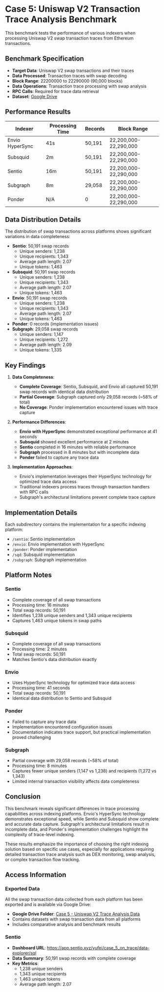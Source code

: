 # Case 5: Uniswap V2 Transaction Trace Analysis Benchmark

This benchmark tests the performance of various indexers when processing Uniswap V2 swap transaction traces from Ethereum transactions.

## Benchmark Specification

- **Target Data**: Uniswap V2 swap transactions and their traces
- **Data Processed**: Transaction traces with swap decoding
- **Block Range**: 22200000 to 22290000 (90,000 blocks)
- **Data Operations**: Transaction trace processing with swap analysis
- **RPC Calls**: Required for trace data retrieval
- **Dataset**: [Google Drive](https://drive.google.com/drive/folders/1407EeP-KzUwzujdnkoP_DiewJNbOHqcY)

## Performance Results

| Indexer    | Processing Time | Records | Block Range |
|------------|----------------|---------|-------------|
| Envio HyperSync     | 41s            | 50,191  | 22,200,000-22,290,000 |
| Subsquid   | 2m             | 50,191  | 22,200,000-22,290,000 |
| Sentio     | 16m            | 50,191  | 22,200,000-22,290,000 |
| Subgraph   | 8m             | 29,058  | 22,200,000-22,290,000 |
| Ponder     | N/A            | 0       | 22,200,000-22,290,000 |

## Data Distribution Details

The distribution of swap transactions across platforms shows significant variations in data completeness:

- **Sentio**: 50,191 swap records
  - Unique senders: 1,238
  - Unique recipients: 1,343
  - Average path length: 2.07
  - Unique tokens: 1,463
- **Subsquid**: 50,191 swap records
  - Unique senders: 1,238
  - Unique recipients: 1,343
  - Average path length: 2.07
  - Unique tokens: 1,463
- **Envio**: 50,191 swap records
  - Unique senders: 1,238
  - Unique recipients: 1,343
  - Average path length: 2.07
  - Unique tokens: 1,463
- **Ponder**: 0 records (implementation issues)
- **Subgraph**: 29,058 swap records
  - Unique senders: 1,147
  - Unique recipients: 1,272
  - Average path length: 2.09
  - Unique tokens: 1,335

## Key Findings

1. **Data Completeness**:
   - **Complete Coverage**: Sentio, Subsquid, and Envio all captured 50,191 swap records with identical data distribution
   - **Partial Coverage**: Subgraph captured only 29,058 records (~58% of total)
   - **No Coverage**: Ponder implementation encountered issues with trace capture

2. **Performance Differences**:
   - **Envio with HyperSync** demonstrated exceptional performance at 41 seconds
   - **Subsquid** showed excellent performance at 2 minutes
   - **Sentio** completed in 16 minutes with reliable performance
   - **Subgraph** processed in 8 minutes but with incomplete data
   - **Ponder** failed to capture any trace data

3. **Implementation Approaches**:
   - Envio's implementation leverages their HyperSync technology for optimized trace data access
   - Traditional indexers process traces through transaction handlers with RPC calls
   - Subgraph's architectural limitations prevent complete trace capture

## Implementation Details

Each subdirectory contains the implementation for a specific indexing platform:
- `/sentio`: Sentio implementation 
- `/envio`: Envio implementation with HyperSync
- `/ponder`: Ponder implementation
- `/sqd`: Subsquid implementation
- `/subgraph`: Subgraph implementation

## Platform Notes

### Sentio
- Complete coverage of all swap transactions
- Processing time: 16 minutes
- Total swap records: 50,191
- Identifies 1,238 unique senders and 1,343 unique recipients
- Captures 1,463 unique tokens in swap paths

### Subsquid
- Complete coverage of all swap transactions
- Processing time: 2 minutes
- Total swap records: 50,191
- Matches Sentio's data distribution exactly

### Envio
- Uses HyperSync technology for optimized trace data access
- Processing time: 41 seconds
- Total swap records: 50,191
- Identical data distribution to Sentio and Subsquid

### Ponder
- Failed to capture any trace data
- Implementation encountered configuration issues
- Documentation indicates trace support, but practical implementation proved challenging

### Subgraph
- Partial coverage with 29,058 records (~58% of total)
- Processing time: 8 minutes
- Captures fewer unique senders (1,147 vs 1,238) and recipients (1,272 vs 1,343)
- Limited internal transaction visibility affects data completeness

## Conclusion

This benchmark reveals significant differences in trace processing capabilities across indexing platforms. Envio's HyperSync technology demonstrates exceptional speed, while Sentio and Subsquid show complete and accurate data capture. Subgraph's architectural limitations result in incomplete data, and Ponder's implementation challenges highlight the complexity of trace-level indexing.

These results emphasize the importance of choosing the right indexing solution based on specific use cases, especially for applications requiring detailed transaction trace analysis such as DEX monitoring, swap analysis, or complex transaction flow tracking.

## Access Information

### Exported Data
All the swap transaction data collected from each platform has been exported and is available via Google Drive:
- **Google Drive Folder**: [Case 5 - Uniswap V2 Trace Analysis Data](https://drive.google.com/drive/folders/1407EeP-KzUwzujdnkoP_DiewJNbOHqcY)
- Contains datasets with swap transaction data from all platforms
- Includes comparative analysis and benchmark results

### Sentio
- **Dashboard URL**: https://app.sentio.xyz/yufei/case_5_on_trace/data-explorer/sql
- **Data Summary**: 50,191 swap records with complete coverage
- **Key Metrics**:
  - 1,238 unique senders
  - 1,343 unique recipients
  - 1,463 unique tokens
  - Average path length: 2.07
